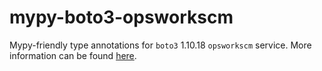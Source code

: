 # mypy-boto3-opsworkscm

Mypy-friendly type annotations for `boto3` 1.10.18 `opsworkscm` service.
More information can be found [here](https://github.com/vemel/mypy_boto3).